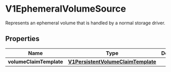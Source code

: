 

# V1EphemeralVolumeSource

Represents an ephemeral volume that is handled by a normal storage driver.
## Properties

Name | Type | Description | Notes
------------ | ------------- | ------------- | -------------
**volumeClaimTemplate** | [**V1PersistentVolumeClaimTemplate**](V1PersistentVolumeClaimTemplate.md) |  |  [optional]



